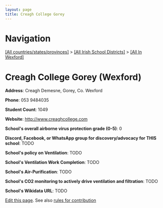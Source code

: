 ```yaml
---
layout: page
title: Creagh College Gorey
---
```

# Navigation

[[All countries/states/provinces]](../../..) > [[All Irish School Districts]](../..) > [[All In Wexford]](..)

# Creagh College Gorey (Wexford)

**Address**: Creagh Demesne, Gorey, Co. Wexford

**Phone**: 053 9484035

**Student Count**: 1049

**Website**: <http://www.creaghcollege.com>

**School's overall airborne virus protection grade (0-5)**: 0

**Discord, Facebook, or WhatsApp group for discovery/advocacy for THIS school**: TODO

**School's policy on Ventilation**: TODO

**School's Ventilation Work Completion**: TODO

**School's Air-Purification**: TODO

**School's CO2 monitoring to actively drive ventilation and filtration**: TODO

**School's Wikidata URL**: TODO


[Edit this page](https://github.com/ventilate-schools/Ireland/edit/main/./Wexford/Creagh_College_Gorey.md). See also [rules for contribution](../../../contribution-rules/)